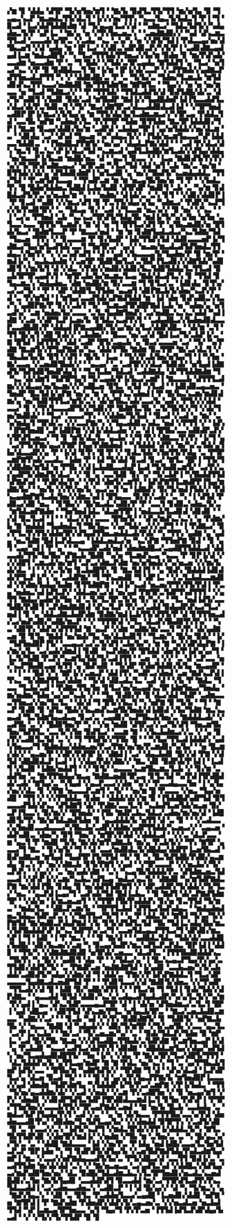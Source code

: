 ▞▆▝▊▝▟▟▄▝▟▜▛▝▜▞▅▜▅▞▆▜▝▝▇▞▙▝▉▟▜▃▜▜▞▜▜▝▆▞▅▜▄▝▉▝▜▃▄▃▚▃▛▝▆▃▅▟▃▜▜▞▟▃▜▝▐▞▞▞▅▞▜▜▚▝▚▃▃▜▄▃▜▞▙▟▃▜▝▛▐▝▜▝▉▃▟▝▐▃▞▟▟▜▟▟▉▟▆▝▟▝▜▞▄▃▄▜▃▞▞▟▝▝▚▟▆▃▞▝▜▟▃▜▟▜▞▞▚▟▄▟▅▃▜▞▛▝▄▛▐▃▝▝▇▞▄▝▅▝▞▜▚▜▅▃▅▃▚▝▝▃▅▟▇▟▉▞▞▝▚▟▝▟▚▃▆▃▜▜▃▟▝▃▃▃▟▞▅▜▛▃▝▞▃▟▄▝▚▃▝▃▚▞▚▝▅▝▞▟▜▞▜▟▐▝▛▟▃▃▄▞▅▞▟▜▙▃▅▜▝▞▟▝▄▟▄▝▆▝▐▛▐▃▞▝▞▟▊▃▚▟▛▟▊▃▛▞▚▜▞▛▐▝▃▟▊▟▇▃▄▟▄▟▐▃▆▝▆▟▃▟█▜▞▝▚▝▜▃▞▜▜▜▟▞▛▜▅▃▞▞▙▞▆▝▉▟▅▝▊▝▆▞▛▟▚▟▞▃▃▟▆▝▅▃▃▟▆▝▛▝▃▝▜▝█▟▞▝▞▜▟▞▃▜▛▃▄▟▄▝▇▜▟▟▜▝▄▝▜▃▞▝▅▜▃▞▚▃▝▞▛▝▉▝▉▟█▟▃▃▜▝▇▝▐▞▆▝▐▛▐▞▟▞▃▃▛▝▞▃▛▛▇▟▞▞▄▟▇▃▛▟▜▜▅▃▟▃▛▜▜▝▚▝▞▝▟▟▉▟█▞▃▝▛▝▃▝▜▞▙▞▃▝▜▟▅▞▜▃▆▃▙▝▆▜▟▟▊▟▚▃▜▜▚▃▃▞▅▟▇▟█▝▇▞▜▜▜▟▆▜▅▝▇▛▇▜▃▝▝▜▄▞▞▝▅▝▅▝▅▞▆▃▃▝▅▝▜▃▟▝▜▟▇▃▞▞▝▝▛▝▜▜▜▟▞▝▜▜▟▃▟▟▜▞▟▝▉▟▜▟█▞▟▞▃▝▟▞▜▞▚▟▉▜▝▞▙▟▊▝▉▟▞▃▟▝▆▜▙▟▛▝▇▟▐▞▞▜▄▟█▟▅▛▐▟▐▜▃▃▟▟▜▃▞▟▃▞▟▞▛▃▜▟▊▃▜▝▞▜▞▝▇▃▞▟▇▜▛▃▞▟▃▃▟▟▉▟▃▟▐▟▝▝▞▜▛▜▅▟▃▟▉▛▐▛▐▞▆▃▞▞▙▜▄▞▄▝▆▝▜▜▞▟▄▜▄▜▃▟▆▃▆▃▞▞▚▜▛▃▄▝▛▟▟▃▜▟▝▃▃▜▙▝▅▛▇▝▚▟▅▟▚▜▃▝▛▞▛▜▛▝▜▟▅▝▉▜▜▟▅▝▇▃▜▛▐▟▟▟▊▞▜▛▐▝▇▃▆▝▉▃▄▞▟▟▊▞▙▞▆▝▃▟▛▟▝▃▙▟▄▞▜▛▐▝▄▞▅▜▟▟▞▞▅▞▟▃▆▝▃▝▝▟▊▟▄▝▃▞▝▟▚▟▝▜▄▃▅▝▚▞▚▟▄▃▜▞▞▝▐▜▟▞▅▃▆▜▄▃▃▞▚▛▐▟▟▃▃▜▟▟▊▃▝▝▐▜▅▟█▃▛▛▇▜▞▝▅▞▄▞▝▟▄▟▃▛▇▞▟▟▝▝▝▃▟▝▛▞▟▃▞▟▚▝▆▃▜▝▊▃▚▃▚▛▐▞▟▃▞▜▟▝▚▃▆▃▟▝▄▟▜▃▙▟█▞▆▜▃▟▞▞▟▜▄▞▟▟▄▝▅▞▆▃▃▛▐▞▙▃▆▝▆▟█▞▅▃▝▟▝▝▄▃▜▝▉▃▃▝▞▝▐▃▄▝▇▟▊▟▜▞▛▞▛▞▚▞▞▜▞▜▛▟▚▟▇▃▄▃▞▝▅▜▛▃▆▝▚▜▃▞▜▟▝▟▟▝▅▜▝▃▙▝▆▞▃▝▅▞▆▝▉▜▜▟▞▞▟▞▄▝▟▜▟▟▊▟▆▛▐▝▅▜▃▟▉▝▄▝▅▞▞▜▙▟▜▞▚▃▅▟▄▟▟▃▝▜▜▞▜▟▝▝▛▃▆▜▟▜▃▃▄▝▝▜▚▟▛▃▆▝▆▝▆▝▅▃▄▜▙▜▅▞▅▝▜▝▛▝▝▞▙▟▃▜▚▝█▝█▟▅▜▟▟▅▃▜▟█▟▐▃▙▞▙▟▉▝▟▜▛▟▛▝▆▟▊▜▝▃▙▝▃▝▚▞▆▝▊▟█▟▃▟▜▞▛▃▚▞▅▃▙▞▆▝▚▝▝▝▅▟▆▞▝▟▐▟▞▃▝▃▚▝▊▜▝▝▞▟▊▞▟▟▊▛▐▝▛▝▊▃▟▝▚▟▉▝▞▞▆▃▞▟▜▝▉▝▛▃▜▜▞▟▄▞▄▜▄▝▚▟▆▃▞▝▛▟▛▞▚▃▛▜▞▞▙▜▚▟▊▜▛▞▝▃▝▜▟▃▄▝▊▞▝▃▟▝▞▜▃▃▆▝▅▃▚▞▞▝▉▝▅▞▝▞▚▃▝▝▐▝▃▞▄▝▛▜▅▟▝▃▙▝▚▃▚▃▞▜▛▟▜▞▜▟▄▜▙▝▆▟▐▞▜▞▚▞▄▜▅▝▅▜▅▝▃▜▃▃▚▃▃▝█▜▜▞▜▃▆▟▚▝▇▝▟▝▅▝▜▝█▜▜▃▞▟▜▝▛▝▄▜▙▃▆▟▉▞▅▝█▜▟▞▙▃▞▝█▟▆▜▃▃▛▝▛▝▇▃▃▞▅▟▝▝▆▝▆▝▊▟▇▜▄▟▃▟▃▞▚▃▜▟▇▞▜▟▝▜▄▃▅▝▜▜▚▝▞▝▊▃▃▃▆▝▛▝▊▞▙▟▛▝▐▟▞▜▜▟▚▜▟▝▟▟▊▃▃▃▅▛▐▞▜▟▇▃▞▜▄▞▅▜▃▟▜▟▞▃▃▜▝▜▅▜▛▃▞▝▄▞▞▝▅▃▅▞▆▃▟▃▟▜▟▜▅▟▃▜▜▟▄▃▚▜▅▜▚▝▚▝▞▃▚▟▚▟▜▝▝▟▝▝▄▟▝▞▙▃▃▃▄▜▞▜▄▟▅▞▛▝▉▝▆▞▛▝▆▟▐▞▚▝▄▃▙▃▙▟▆▝▞▃▅▜▛▝█▟▉▜▅▜▃▞▃▜▙▛▐▜▃▟▊▞▞▟▇▜▟▞▚▟▊▟▊▜▝▞▆▞▙▜▝▟▝▞▟▃▝▞▛▟▞▞▅▟▉▞▟▟▊▞▙▃▜▟▉▜▟▟▄▜▃▜▜▃▟▝▉▃▙▜▛▜▛▃▄▟▚▜▝▝▆▜▛▃▙▞▙▞▆▃▆▃▜▃▄▝▇▟▞▟▃▟▜▃▚▝▊▝▜▜▟▝▊▜▄▃▆▃▚▝▅▟▄▟▅▃▝▟▆▝▅▟█▞▆▝▉▞▃▃▆▝▜▝▊▜▃▞▃▝▐▟▊▟▄▝▊▜▚▞▃▞▃▞▜▞▝▝▛▝▝▟▛▝▟▟▉▜▃▜▜▟▅▝▄▃▅▜▝▟▊▛▇▃▙▜▞▟▅▞▚▃▛▞▛▝▟▝▃▝▛▞▆▜▟▝▐▝▆▜▄▞▃▃▟▜▟▞▄▛▇▟▜▟▟▝▆▝▐▟▝▟▅▝▊▟▚▟▉▃▚▜▃▞▚▝▄▟▉▛▇▞▛▝▊▞▞▃▙▜▝▜▞▝▜▃▆▃▟▜▛▟█▛▇▟▐▃▙▝▅▝▚▟▅▞▄▝▅▜▃▟▚▞▝▃▆▝▅▟▅▞▙▞▃▃▃▝▃▜▃▜▄▟▇▜▅▟▚▝▃▞▅▟█▃▚▃▚▃▚▟▟▝▚▟▐▟▇▝▞▃▅▝▞▟▛▜▃▛▐▃▅▞▙▝▊▜▟▃▚▃▟▜▚▜▝▝▃▟▄▟█▃▞▞▙▟▅▟▉▟▃▃▛▃▃▟█▟▊▞▛▝▟▟▄▟▐▛▇▃▄▟▉▞▜▞▄▞▆▞▄▜▃▞▟▟▛▟█▃▝▝▟▞▆▝▃▜▝▜▜▝█▞▄▜▝▟█▝▊▟▞▞▝▃▙▟▆▞▝▝█▃▃▝▅▞▃▞▟▝█▟▐▃▞▜▞▃▙▛▐▞▃▝▇▝█▜▟▝▐▟▜▜▜▞▝▟▟▝▃▟▛▝█▜▞▃▄▃▙▝▄▝▉▃▞▃▃▃▅▝▃▞▝▜▞▝▚▞▛▟▇▝▇▃▆▜▞▞▛▜▄▛▇▟▚▞▚▃▝▟▟▞▛▜▙▝▇▟▆▝▉▃▜▜▛▝▇▞▃▞▟▃▜▝▞▜▙▃▙▞▙▞▙▝▉▜▝▞▟▜▝▝█▞▙▝▐▃▄▝▝▜▞▞▛▃▙▜▅▞▅▜▄▞▜▝▐▝▚▜▅▝▇▞▃▃▄▝▞▃▅▟▉▜▙▟▞▞▝▝▄▃▄▞▝▃▝▃▟▜▛▞▞▟▃▞▜▟▊▟▞▝▅▜▄▟▐▟▇▟▜▞▜▟▜▟▉▜▅▟▛▟▄▜▝▝▜▃▜▃▙▞▜▟▃▟▝▃▟▟▇▟▄▝▟▞▜▜▟▟▇▟▆▝▜▝▚▃▝▟▞▟▆▜▝▜▟▜▛▜▄▜▝▜▞▃▄▟▞▛▐▞▙▃▞▃▆▛▐▝▇▃▃▃▙▝▟▜▜▜▃▟▆▞▞▞▟▃▄▞▅▞▙▃▆▞▞▞▚▟█▃▅▝▉▜▃▝▄▜▟▝▚▜▃▟▝▝▐▟▊▟▉▃▄▃▅▃▝▜▅▟▛▝█▃▜▟▐▞▄▛▇▝▅▞▄▝▆▝▄▝▛▜▚▃▚▟▅▟▐▝▛▝█▞▙▃▚▃▆▞▆▟▊▟▆▞▄▝▅▞▜▟▊▜▜▜▃▞▆▜▞▃▚▝▟▞▅▜▙▃▚▟▞▃▃▞▙▝▄▟▚▝▛▜▞▞▞▟▟▝▃▃▞▝▊▝▞▜▚▜▃▃▃▟▛▜▞▞▜▟▊▞▛▝█▟▇▜▃▜▙▝▃▜▞▜▙▜▞▞▜▝▞▟▞▜▅▞▆▟▉▟▞▝▝▜▃▞▝▃▃▃▞▜▚▝▝▞▟▟▆▞▜▞▙▟▝▝▉▃▟▝▞▃▟▝▄▝▆▞▝▃▚▞▆▟▄▜▝▜▛▟▞▃▝▞▞▃▃▛▇▞▚▝▞▜▄▃▟▟▊▃▚▟▃▝▅▟▝▞▛▜▜▝▞▝▐▟▚▝▐▛▇▜▅▟█▝▃▛▐▟▉▛▇▝▞▟▐▞▟▟▃▟▅▝▞▃▝▟▐▝█▜▙▞▃▃▚▟▉▟▛▃▛▞▚▜▛▟▜▃▅▃▞▝▜▝▊▝▆▜▞▟▃▜▃▝▄▃▙▞▝▞▜▝▛▞▝▟▇▃▃▜▚▜▚▝▐▞▜▝▄▝▃▞▛▜▞▛▇▞▄▃▞▛▇▛▐▜▄▞▛▟▇▟▅▟▝▝▚▜▟▟▟▝▟▜▚▝▆▞▚▞▃▜▟▞▄▜▙▞▟▃▃▟▛▞▄▝▛▝▐▞▟▝▊▜▚▝█▝▛▝▞▝▊▟▃▜▟▞▚▜▅▜▜▞▛▟▄▝▃▝▛▜▛▃▆▛▇▜▚▟▞▃▃▟▃▝▐▟▅▝▛▝▐▟▝▜▞▟▟▝▊▃▟▝▊▃▞▝▇▜▃▝█▛▐▝▜▜▞▜▞▟█▟▆▞▆▜▟▝▅▝▛▜▙▝▞▟▐▃▙▟█▃▃▟▄▛▐▃▟▝▜▞▙▟▊▃▆▜▞▝▃▞▛▞▃▞▄▟▛▜▞▟▆▟▜▞▟▃▞▝▞▝▉▝▄▝▃▃▜▟▊▝▊▞▚▞▝▜▞▃▙▛▐▝▚▜▙▟▟▜▜▟▚▛▇▟▚▟▝▝▛▟▛▟▄▜▚▞▝▞▛▟▝▟▆▜▞▃▆▜▚▝▐▟▚▛▇▜▜▃▆▟▛▛▐▜▄▞▆▟▇▞▙▞▝▝▅▞▙▝▞▞▛▞▅▞▙▝▄▃▞▃▜▝▅▝▐▟▇▟▚▝▉▞▜▞▅▟▐▜▟▞▞▝▛▟▚▃▄▟▆▛▇▜▃▟▄▜▅▞▞▟▆▃▚▟▐▝█▜▄▃▃▝▉▞▛▞▃▟▞▝▃▝▚▝▐▝▟▜▟▝▛▟▉▃▞▟▉▝▅▃▝▝▊▜▙▞▞▝█▞▆▃▟▃▚▟▉▞▛▝▛▝▃▃▜▝▊▟▉▃▚▟▅▃▜▞▃▝▆▜▟▃▅▛▇▟▅▝▝▜▅▜▅▟▐▟▃▝▟▃▆▜▜▛▐▝▅▟▃▃▙▜▃▟▊▟▝▟▊▟▊▝▝▞▟▝▉▃▜▃▟▝▐▝▝▝▟▃▞▞▛▞▃▃▃▝█▜▅▜▞▝▝▟▚▞▆▟▚▃▚▃▚▝▄▝▛▟▆▞▙▝▇▝▅▟▟▟▝▜▄▟▅▟▃▜▝▜▙▜▄▃▝▞▄▞▜▟▞▃▞▞▞▃▛▜▝▝▐▝▛▟▇▃▞▝▉▞▛▜▃▜▚▜▜▞▟▟▅▜▛▞▟▜▄▟▜▜▅▃▅▟▟▃▟▞▛▟▞▝▚▝▜▜▚▝▄▟▇▝▄▝▄▟▄▝▅▃▜▟▇▝█▟▐▃▛▟▃▃▄▝▐▟▟▃▅▟▃▞▅▝▚▃▚▛▇▝▜▜▅▛▇▝▉▟▝▝▊▝▄▜▝▃▄▞▚▟▐▝▛▝▄▝▝▝▚▃▃▟▛▃▟▞▅▟▝▟▅▟▆▟█▃▞▃▄▟█▜▜▟▟▃▟▝▟▟▃▃▟▞▜▜▞▜▄▜▙▞▚▛▇▃▙▝█▟▉▝▚▞▅▝▜▃▆▟▚▃▄▝▚▃▃▝▛▝▊▛▐▞▟▝▞▞▞▟█▜▝▃▆▃▟▞▅▞▆▜▝▃▛▃▞▟▆▃▛▟▆▝▅▞▅▜▅▟▞▞▚▞▅▃▅▝▞▞▆▞▙▟▞▟▃▝▐▝▝▞▞▃▜▞▆▝▊▃▙▟█▜▚▝▊▝▇▃▜▟▐▜▝▝▄▝▉▟▚▝█▟▟▟▐▟▊▟▟▞▛▜▃▛▐▞▚▝▄▝▃▟▟▛▇▞▝▜▝▜▚▃▅▟▉▝▜▝▟▛▐▃▝▝▞▃▜▃▙▟▃▃▆▟▊▟▝▞▛▟▆▞▙▟▄▞▙▟▆▝▊▜▜▟▇▛▇▝▝▟▐▞▚▃▟▝▅▃▅▞▛▜▚▜▜▞▛▟▐▝▛▃▄▝▅▟▅▃▚▟▐▟▜▃▛▞▝▟▟▃▅▞▃▞▟▝▅▞▄▟▝▛▇▜▛▃▜▟▛▜▚▟▜▜▜▝▝▞▄▜▜▝▇▟▄▞▄▟▅▜▞▜▅▝▟▝▃▜▞▜▃▜▛▃▜▞▅▝▊▞▚▞▄▝▝▜▃▝▅▟▐▟▜▞▃▃▜▟█▞▛▟▊▜▝▃▛▟▆▟▇▟▊▟▝▟▚▃▜▃▛▝▛▞▃▞▃▟▟▝▉▟▄▟▛▟▚▃▞▜▃▞▅▟▐▝▊▝▄▝▟▟▃▟▇▃▙▟▛▟▆▝▉▟▇▞▆▟▐▃▙▜▜▞▟▜▜▞▛▝▟▝▊▜▜▜▅▃▟▞▃▞▅▟▚▟▉▞▚▟█▞▆▃▛▝▝▞▝▜▜▜▛▟▝▞▜▃▝▟▃▟▚▜▙▟▉▜▚▜▚▞▝▝▚▃▝▟▉▜▚▝▟▟▚▞▟▜▜▜▟▝▇▝▄▃▛▝▞▟▆▝▚▟▇▞▆▞▃▃▜▝▚▜▚▝▟▞▄▟▇▃▅▝▉▝▊▜▄▝▇▟▟▝▅▞▆▟▞▜▄▝▆▞▟▃▙▟▊▜▝▝▜▃▆▞▚▝█▞▅▝▉▟▞▝▐▞▝▜▟▜▅▟▉▛▐▜▞▝▃▃▄▃▞▃▞▃▜▞▟▜▝▃▙▞▙▞▚▝▆▝▇▝▚▞▞▟▛▟▄▛▇▝▐▞▆▞▄▜▃▝▃▞▄▟▞▟▆▟▐▝▊▟▊▝▚▃▛▟▆▞▛▝█▜▟▟▝▟▅▜▞▛▐▟▚▞▄▞▜▝▐▃▜▞▜▟█▝▛▃▛▞▚▃▆▜▄▜▟▞▜▞▃▟▐▜▜▝▝▃▅▝▚▝▞▞▝▃▝▟▝▃▛▃▃▝▅▞▚▃▛▜▙▟▊▃▄▞▙▜▜▝▄▝█▟▚▟▊▝▝▜▞▟▛▝▛▟▅▜▟▟▊▞▙▜▄▝▆▃▄▟▛▝▝▝▐▝▝▝█▟▝▞▚▝▇▛▐▞▞▃▅▃▛▝▟▟▐▜▚▝▚▟▛▃▞▟▅▟▝▃▅▝▇▟▚▃▛▟▐▜▚▃▝▜▞▟▇▟▜▜▃▞▟▟▅▝▝▜▞▟▝▟▉▃▟▃▜▃▝▃▟▝▟▝▝▞▙▝▛▝▇▟▃▝▜▃▃▝▜▃▙▞▃▟▝▝▛▟▇▃▜▜▄▜▅▝▊▜▃▞▅▞▅▃▄▟▚▃▜▛▐▟▆▜▅▃▞▜▅▟▄▝▆▞▅▟▆▞▜▟▅▝▄▞▄▞▚▃▙▝▞▝▝▜▄▝▊▟▉▞▛▝█▝▟▃▞▟▟▝▜▟▛▝▃▟▆▃▃▃▜▜▅▃▞▞▅▞▜▃▜▃▝▝▟▞▟▝▜▝█▜▞▞▙▃▜▝▚▝▅▛▇▝▉▝▜▞▙▝▝▜▝▝▇▃▛▝▊▟▉▝▉▝▟▜▄▝█▟▞▞▙▃▅▟▚▃▆▜▙▜▅▟▞▟▐▟▉▟▝▞▙▞▜▟▇▝▆▃▚▃▄▃▟▝▜▃▜▟▆▜▄▃▟▃▄▝▊▃▞▃▝▃▄▟▊▞▚▃▛▜▙▃▙▜▅▞▃▝▇▟▟▟▃▟▞▝▞▃▟▜▙▝▃▝▞▝█▟▉▜▅▞▛▝▚▝▝▞▅▝▆▟▉▝▟▜▛▃▞▞▃▞▜▞▟▜▝▜▅▃▆▜▙▜▅▞▜▟▜▜▃▝▃▃▜▞▚▜▅▝▉▟▜▃▞▝▃▃▆▝▇▝▝▞▙▃▙▟▆▃▞▞▃▝▞▝▄▝█▞▛▞▃▟▊▜▃▜▟▝▃▝▞▝▜▝▜▜▟▜▞▞▜▜▙▝█▝▝▝▚▜▄▞▜▜▃▟▐▟▟▟▚▝▄▟▚▜▅▃▃▞▜▝█▟▆▟▄▞▟▟▅▃▅▞▛▃▞▛▇▞▅▞▆▞▛▃▆▟▊▞▚▞▙▞▝▝▅▝█▃▆▞▟▞▞▝▄▃▅▞▛▝▞▟▛▞▛▟▜▛▐▞▝▟▇▟▐▝▃▞▝▟▄▃▙▟▊▝█▞▞▟▝▛▇▝▞▟▜▟▝▟█▟▉▟▃▛▐▃▟▝▐▝▞▟▄▞▛▟▞▟▇▞▞▝▇▃▝▟▊▝▉▟▛▟▞▛▐▟▐▝▐▃▟▜▝▞▙▟▉▝▐▟▇▞▅▟▟▜▝▝▞▝▊▜▞▝▄▃▃▃▚▃▆▜▙▃▆▃▜▃▙▝▞▝▊▞▆▝▃▟▟▜▅▝▃▝▇▞▛▛▇▟▄▞▆▃▄▝▇▟▇▃▅▟▊▜▛▃▄▝▊▜▃▜▟▝▚▞▛▟▐▜▛▟█▟▟▞▃▟▞▝▇▜▄▞▃▝▚▜▄▟▝▞▄▃▛▃▃▞▞▟▅▝▚▞▞▝▛▃▃▟▄▃▃▜▅▝▐▝▄▜▄▞▅▞▞▟▃▝▊▝▞▛▇▝▅▃▃▃▛▃▆▜▝▃▜▞▝▝▅▞▆▝█▝▛▃▃▃▝▞▅▃▝▜▄▞▅▟█▝▝▜▜▝▞▝▞▞▛▜▟▟▃▝▊▟▅▝▝▟▟▟▞▟▞▞▆▝▉▝▐▜▟▟█▟▚▟▛▜▟▝▉▜▃▃▃▟▜▟▞▟▚▃▝▟▜▟▇▜▝▟▞▝▛▟▇▞▃▃▜▃▜▝▚▃▙▟▜▃▅▜▟▞▅▃▅▝▉▞▃▛▐▜▃▃▚▝▉▞▆▞▞▝█▜▅▟▞▝▐▜▙▝▇▟▛▃▙▃▜▟▃▞▃▟▅▞▆▞▅▞▟▝▐▟█▟▊▜▞▜▚▝▇▞▅▜▟▃▆▟▜▟▅▝▊▝▄▃▟▟▟▞▙▝▅▜▜▝▟▝▃▝▉▝▝▝▞▃▟▃▃▞▄▜▅▟▊▃▃▟▃▃▃▞▚▜▙▃▙▞▃▟▛▞▟▟▆▞▄▟▛▜▜▟▟▞▚▃▅▃▞▞▝▃▄▃▅▝▟▟▚▟▊▃▝▟▅▞▚▝▉▜▝▜▅▞▚▝▆▜▛▞▛▟▟▝▞▟▟▟▃▟▝▝▞▞▃▝▟▃▛▃▃▝▆▝▄▃▜▝▛▝▆▟█▝▜▞▙▝▇▞▟▞▆▜▚▟▇▃▙▝▆▞▄▝▛▃▙▜▞▞▝▜▚▝▇▜▛▝▄▃▃▞▜▝▇▃▝▝▊▞▅▜▞▝▜▝▝▟▝▃▃▞▆▟▉▟▃▜▞▟█▟▄▞▟▟▛▛▐▃▅▜▙▃▟▝▉▟▚▟▇▃▅▝▆▜▄▟▝▜▄▟▜▛▐▜▞▜▜▟▝▜▞▝▊▝▚▝█▃▜▟▜▟█▞▛▟▉▞▄▃▆▟▄▝▊▃▚▝▛▝▅▞▞▟▇▃▙▝▊▜▞▛▇▜▝▞▄▟▝▝▞▜▛▃▃▃▛▝▞▞▅▃▙▞▞▜▞▃▛▟▚▝▝▞▄▞▞▝▃▝▅▞▄▟▞▟▇▝▝▃▚▝▚▃▄▜▙▜▟▟▟▞▛▃▝▟▜▟▆▃▅▃▜▟▃▃▟▝▞▟▚▛▐▞▞▃▆▞▚▃▙▃▚▟▜▃▄▝▅▟▃▞▄▃▜▞▝▟▇▟▉▝▚▞▆▜▟▛▇▟▃▛▇▝▆▞▟▟▐▜▙▝▊▟▄▝█▝▅▞▟▟▜▜▟▛▇▜▝▞▝▟▛▃▟▟▛▞▜▞▟▟▞▞▜▞▜▃▞▝▅▃▝▝▄▃▛▟▐▃▄▞▜▝▃▟▚▟▞▜▟▝█▟▐▃▙▃▝▝▉▝▇▟▜▝▟▞▃▛▇▟▜▟▆▜▛▝▝▞▟▞▅▝▐▞▆▃▅▃▅▜▝▝▞▜▜▛▐▜▙▜▚▟▟▟▚▝▊▞▅▝▊▃▜▜▟▝▜▞▆▃▝▝▆▟▄▜▃▝▝▟█▃▛▃▆▞▙▝▝▜▛▜▜▃▙▟▝▟▜▜▃▞▙▟▚▟▄▃▝▝▆▟▄▟▅▟▅▃▜▟▄▃▜▟▛▃▛▃▚▝▞▜▅▜▜▃▞▜▞▜▝▝▄▝▛▝▟▟▃▜▞▝▇▜▟▝▜▞▄▞▜▞▞▛▇▜▟▝▇▞▅▟▉▃▛▟▄▛▇▟▝▞▙▝▊▜▞▟▜▟▜▃▜▟▝▜▙▝▜▟▐▃▚▟▄▜▙▞▆▃▚▜▟▜▙▟▟▟▚▛▐▞▚▃▜▟▛▜▚▞▃▞▜▝▃▃▅▜▟▃▄▃▛▜▜▃▞▜▝▟▛▟▊▞▆▃▚▛▐▝▜▝▐▟▊▝▐▝▛▝▆▃▚▝▝▝▊▝▇▞▟▝▝▝▄▟█▟▃▜▟▃▝▜▟▞▟▞▃▃▟▟█▞▙▟█▞▝▟▊▞▙▃▅▞▞▃▆▝▚▝▉▃▄▞▙▟▛▞▆▃▚▟▜▃▛▃▛▟▃▝▉▛▐▟▐▝▟▟▊▝▝▜▜▞▚▝▞▟▇▟▇▟▉▟▉▝▅▜▛▟▞▃▅▃▃▝▟▃▟▜▃▝▐▜▜▜▙▟▉▟▟▟▚▃▝▜▙▜▚▝▚▝█▞▞▝▄▟▊▜▝▟▄▝▛▝▝▞▜▟▃▞▄▝▐▝█▃▚▃▄▃▛▜▄▞▛▞▄▞▃▜▜▟▊▞▟▟▜▞▜▞▝▃▝▛▇▟▛▃▅▝▅▟▇▟▇▜▟▝▐▞▄▟▊▝▃▃▙▃▅▞▚▜▞▃▙▟▟▞▃▟▉▟▜▞▚▟▄▞▞▟▆▞▟▝▜▝▟▟▞▃▝▛▇▞▞▛▐▟▚▛▇▟▟▃▜▝▜▃▞▟▛▃▃▃▃▜▄▟▇▃▟▃▅▟▛▜▟▝▛▝▝▝▛▟▊▜▃▃▞▞▟▝▇▟▊▜▞▟▅▃▝▞▞▜▚▟▛▝▜▜▃▟▞▞▟▝█▝▐▟▉▝▉▞▚▟█▞▟▜▜▝▞▝▐▜▃▞▆▝▜▝▜▟▐▝▊▟▞▜▟▞▞▟▛▟▇▃▝▝▄▃▃▟▟▝▉▜▟▝▟▟▊▞▚▃▚▞▃▟▄▃▟▜▄▟▃▟▛▞▚▞▄▜▃▜▞▞▚▞▆▝▛▞▄▟▐▝▄▃▝▟▚▃▜▟▛▃▃▃▄▃▛▜▛▝▟▝▐▝▟▞▅▝▟▜▅▟▆▃▞▃▜▃▜▝█▛▐▝▄▟▝▟█▃▄▝▝▟▉▜▜▟▝▟▚▃▆▞▛▜▃▝▅▜▄▃▙▜▛▃▝▝▇▃▞▃▅▃▙▟▉▃▆▃▃▝▚▟▇▞▞▃▞▝▝▝▊▃▙▝▚▟▝▞▚▜▚▝▉▟▉▟▇▜▞▝▊▝▜▟▉▜▞▝▅▛▇▃▙▜▙▝▞▝▅▃▃▝▇▟█▝▟▝▚▟▄▟▞▞▝▟▉▞▜▞▆▜▛▝▞▜▞▃▅▜▙▝▞▃▃▝▄▃▜▃▝▃▞▛▐▃▚▃▙▞▝▝▇▞▃▞▝▜▞▃▅▃▆▞▚▞▝▃▝▝▉▟▞▜▟▃▛▞▜▟▅▝▉▝▆▛▐▃▝▃▟▝█▞▞▜▙▝▇▃▆▝▞▞▟▜▃▟█▃▜▜▙▟▞▃▜▟▛▟▇▝▛▃▆▜▅▃▄▛▐▞▟▝▄▝▛▃▙▟▊▝▚▃▃▞▃▟▜▃▞▟▟▜▚▜▝▟▉▟▇▝▝▟█▟▟▃▆▜▄▞▞▟▄▞▚▟▜▟▚▝▅▞▜▃▄▟▄▟▉▟█▜▜▞▝▜▅▝▐▞▚▝▞▟▄▝▛▝▇▞▄▜▛▞▜▃▞▟█▜▞▜▜▜▝▝▟▃▜▟▟▟▚▞▙▝▄▜▜▃▄▞▆▟▛▝▇▝▇▝▛▟▃▝▅▞▚▃▚▝▜▝▃▝▄▞▛▜▙▃▙▜▅▛▐▟▜▞▃▃▝▝█▜▙▞▆▝▚▟▇▜▟▜▞▞▝▜▛▟▇▝▜▝▟▝▝▟▚▞▟▃▟▝▐▃▛▟▛▜▃▞▄▝▟▃▅▝▉▃▟▝▜▞▝▝▝▝█▝▟▝▄▞▄▜▚▜▄▃▛▛▇▞▙▝▆▜▅▟▉▛▐▃▃▃▞▞▄▟▝▟▅▟▆▝▜▟▛▟▆▜▄▝▚▜▟▟▟▛▐▞▜▞▛▃▞▃▆▛▇▝▞▛▐▞▙▟▃▝▝▜▜▝▜▞▅▞▄▃▟▟▆▞▟▞▝▞▃▟▝▞▅▟▞▝▞▃▆▝▛▞▃▟█▜▅▝▞▝▉▝▅▃▄▞▆▜▝▞▛▞▝▟▅▟▊▝▞▟▊▟▛▜▟▜▃▜▟▛▐▜▛▟▉▟▃▃▆▟▐▃▜▝▊▜▅▝▛▟▚▛▐▝▛▜▛▞▜▜▅▜▅▞▞▃▃▃▙▜▜▞▞▜▛▃▄▛▇▟▞▃▅▟▝▝▇▝▅▞▙▝█▃▙▝▃▃▙▟▄▝▃▝▆▟▃▞▙▛▐▜▄▟▄▜▚▜▝▃▟▝▞▃▝▝▄▝▅▝▟▞▙▃▃▝▛▜▜▜▙▞▃▃▚▞▛▟▝▟▅▟▅▃▃▟▊▜▚▞▝▟▉▟▅▞▜▃▜▟▜▃▄▞▙▞▝▞▞▟▅▟▟▝▉▜▛▜▚▝▞▃▟▜▞▟▊▝▉▝▃▝▛▃▃▞▞▃▚▝▐▟▜▞▚▃▛▜▝▞▆▟▃▜▛▟▞▞▛▛▐▞▟▟▟▃▜▞▚▝▇▜▃▜▙▜▜▟▛▟▊▝▞▟▅▜▛▞▆▟▐▞▝▞▅▟▆▝▞▜▙▝▆▝▃▜▅▞▃▝▃▝▚▝█▞▄▃▚▞▞▜▞▃▝▃▝▝▟▟█▝▇▟▃▃▃▝▐▟▝▞▅▞▛▃▝▛▐▟▄▝▅▟▐▟█▞▃▃▄▜▃▜▅▜▟▃▛▃▛▝▉▛▐▟▅▝▚▝▜▝▊▟▛▟▜▞▟▜▄▞▙▝▞▃▅▜▙▛▇▟▜▟▄▜▚▟▃▟▆▜▄▞▆▛▐▝▆▃▝▞▃▃▞▞▅▛▇▟▄▃▃▟▜▞▙▞▃▝▛▜▞▟█▃▞▟▝▃▃▜▜▝▉▟▐▞▃▝▃▃▟▜▜▟▆▝▆▞▟▞▟▟▝▃▚▝▞▝▇▞▅▃▅▃▄▝▃▞▄▟▜▃▚▟▝▞▟▟█▃▚▜▟▜▄▞▃▞▆▟▚▟▉▜▅▞▅▞▝▟▃▝▉▟█▞▜▟▃▟▆▃▙▃▚▜▃▜▛▜▅▟▊▞▅▃▟▃▚▃▅▟█▟▊▞▃▜▅▝▇▞▙▜▄▟▊▝▃▃▟▟▛▟▜▝▉▃▃▟▟▝▆▞▃▞▜▜▛▟▜▃▟▜▚▜▚▃▜▟▃▃▟▟▐▝▃▞▃▟▅▃▃▟▅▃▚▝▃▟▉▃▛▝▐▝▟▝█▞▄▞▞▝▟▝▚▝▜▞▆▃▚▝▄▝▇▟▚▜▄▃▚▝▝▟▉▝▃▝▉▜▃▝▛▃▟▟▅▜▃▃▞▃▄▟█▝▐▃▅▟▊▞▟▟▊▝▅▛▇▝▅▝▇▜▛▟▐▝▛▝▇▟▚▟▆▝▛▟▅▟▛▞▟▟▚▜▞▃▄▃▅▞▃▝▞▞▅▃▟▃▅▝▅▃▙▟▜▜▟▝▚▛▐▃▆▃▄▜▛▜▅▃▃▝▄▜▝▜▄▞▜▝▛▞▛▃▅▝▐▜▜▟▐▟▜▃▛▟▛▟▄▞▙▃▟▝▝▞▝▞▜▞▞▜▞▜▜▟▛▝▉▝▊
